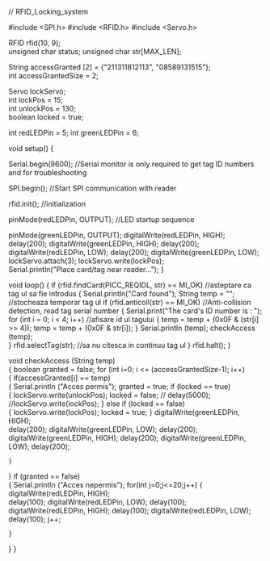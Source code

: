 // RFID_Locking_system

#include <SPI.h> 
#include <RFID.h>
#include <Servo.h> 

RFID rfid(10, 9);        
unsigned char status; 
unsigned char str[MAX_LEN];  

String accessGranted [2] = {"211311812113", "08589131515"};  
int accessGrantedSize = 2;                                

Servo lockServo;                
int lockPos = 15;               
int unlockPos = 130;            
boolean locked = true;

int redLEDPin = 5;
int greenLEDPin = 6;

void setup() 
{ 

  
  Serial.begin(9600);     //Serial monitor is only required to get tag ID numbers and for troubleshooting
 
 SPI.begin();            //Start SPI communication with reader

rfid.init();            //initialization 

pinMode(redLEDPin, OUTPUT);     //LED startup sequence
  
  pinMode(greenLEDPin, OUTPUT);
  digitalWrite(redLEDPin, HIGH);
  delay(200);
  digitalWrite(greenLEDPin, HIGH);
  delay(200);
  digitalWrite(redLEDPin, LOW);
  delay(200);
  digitalWrite(greenLEDPin, LOW);
  lockServo.attach(3);
  lockServo.write(lockPos);         
  Serial.println("Place card/tag near reader...");
} 

void loop() 
{ 
  if (rfid.findCard(PICC_REQIDL, str) == MI_OK)   //asteptare ca tag ul sa fie introdus
  { 
    Serial.println("Card found"); 
    String temp = "";                             //stocheaza temporar tag ul
    if (rfid.anticoll(str) == MI_OK)              //Anti-collision detection, read tag serial number 
    { 
      Serial.print("The card's ID number is : "); 
      for (int i = 0; i < 4; i++)                 //afisare id ul tagului
      { 
        temp = temp + (0x0F & (str[i] >> 4)); 
        temp = temp + (0x0F & str[i]); 
      } 
      Serial.println (temp);
      checkAccess (temp);     
    } 
    rfid.selectTag(str); //sa nu citesca in continuu tag ul
  }
  rfid.halt();
}

void checkAccess (String temp)    
{
  boolean granted = false;
  for (int i=0; i <= (accessGrantedSize-1); i++)    
  {
    if(accessGranted[i] == temp)            
    {
      Serial.println ("Acces permis");
      granted = true;
      if (locked == true)         
      {
          lockServo.write(unlockPos);
          locked = false;
        //  delay(5000);
      //lockServo.write(lockPos);
      }
      else if (locked == false)   
      {
          lockServo.write(lockPos);
          locked = true;
      }
      digitalWrite(greenLEDPin, HIGH);    
      delay(200);
      digitalWrite(greenLEDPin, LOW);
      delay(200);
      digitalWrite(greenLEDPin, HIGH);
      delay(200);
      digitalWrite(greenLEDPin, LOW);
      delay(200);
      
    }
  }
  if (granted == false)     
  {
    Serial.println ("Acces nepermis");
    for(int j=0;j<=20;j++)
    {
      digitalWrite(redLEDPin, HIGH);      
    delay(100);
    digitalWrite(redLEDPin, LOW);
    delay(100);
    digitalWrite(redLEDPin, HIGH);
    delay(100);
    digitalWrite(redLEDPin, LOW);
    delay(100);
    j++;

    }
    
   
  }
}
